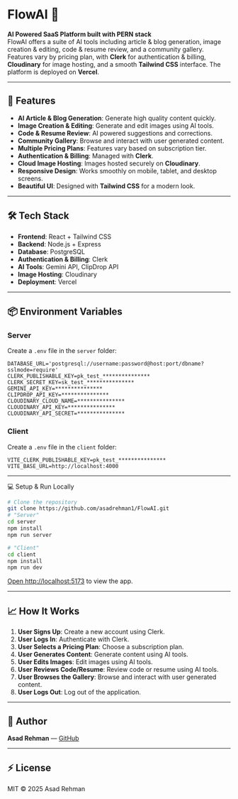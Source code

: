 # FlowAI 🤖

**AI Powered SaaS Platform built with PERN stack**  
FlowAI offers a suite of AI tools including article & blog generation, image creation & editing, code & resume review, and a community gallery. Features vary by pricing plan, with **Clerk** for authentication & billing, **Cloudinary** for image hosting, and a smooth **Tailwind CSS** interface. The platform is deployed on **Vercel**.

---

## 🚀 Features

- **AI Article & Blog Generation**: Generate high quality content quickly.
- **Image Creation & Editing**: Generate and edit images using AI tools.
- **Code & Resume Review**: AI powered suggestions and corrections.
- **Community Gallery**: Browse and interact with user generated content.
- **Multiple Pricing Plans**: Features vary based on subscription tier.
- **Authentication & Billing**: Managed with **Clerk**.
- **Cloud Image Hosting**: Images hosted securely on **Cloudinary**.
- **Responsive Design**: Works smoothly on mobile, tablet, and desktop screens.
- **Beautiful UI**: Designed with **Tailwind CSS** for a modern look.

---

## 🛠 Tech Stack

- **Frontend**: React + Tailwind CSS
- **Backend**: Node.js + Express
- **Database**: PostgreSQL
- **Authentication & Billing**: Clerk
- **AI Tools**: Gemini API, ClipDrop API
- **Image Hosting**: Cloudinary
- **Deployment**: Vercel

---

## 📦 Environment Variables

### Server

Create a `.env` file in the `server` folder:

```env
DATABASE_URL='postgresql://username:password@host:port/dbname?sslmode=require'
CLERK_PUBLISHABLE_KEY=pk_test_***************
CLERK_SECRET_KEY=sk_test_***************
GEMINI_API_KEY=***************
CLIPDROP_API_KEY=***************
CLOUDINARY_CLOUD_NAME=***************
CLOUDINARY_API_KEY=***************
CLOUDINARY_API_SECRET=***************
```

### Client

Create a `.env` file in the `client` folder:

```env
VITE_CLERK_PUBLISHABLE_KEY=pk_test_***************
VITE_BASE_URL=http://localhost:4000
```

---

💻 Setup & Run Locally

```bash
# Clone the repository
git clone https://github.com/asadrehman1/FlowAI.git
# "Server"
cd server
npm install
npm run server

# "Client"
cd client
npm install
npm run dev
```

[Open http://localhost:5173](http://localhost:5173) to view the app.

---

## 📈 How It Works

1. **User Signs Up**: Create a new account using Clerk.
2. **User Logs In**: Authenticate with Clerk.
3. **User Selects a Pricing Plan**: Choose a subscription plan.
4. **User Generates Content**: Generate content using AI tools.
5. **User Edits Images**: Edit images using AI tools.
6. **User Reviews Code/Resume**: Review code or resume using AI tools.
7. **User Browses the Gallery**: Browse and interact with user generated content.
8. **User Logs Out**: Log out of the application.

---

## 📝 Author

**Asad Rehman** — [GitHub](https://github.com/asadrehman1)

---

## ⚡ License

MIT © 2025 Asad Rehman

